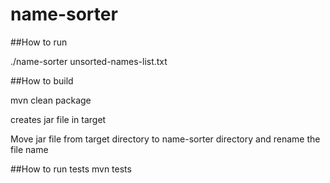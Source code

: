 # name-sorter
##How to run 

./name-sorter unsorted-names-list.txt

##How to build 

mvn clean package 

creates jar file in target 

Move jar file from target directory to name-sorter directory and rename the file name

##How to run tests
mvn tests
